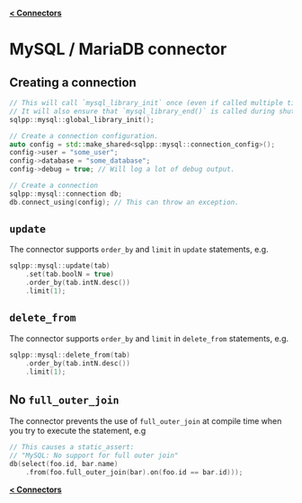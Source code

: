 [**\< Connectors**](/docs/connectors.md)

# MySQL / MariaDB connector

## Creating a connection

```c++
// This will call `mysql_library_init` once (even if called multiple times).
// It will also ensure that `mysql_library_end()` is called during shutdown.
sqlpp::mysql::global_library_init();

// Create a connection configuration.
auto config = std::make_shared<sqlpp::mysql::connection_config>();
config->user = "some_user";
config->database = "some_database";
config->debug = true; // Will log a lot of debug output.

// Create a connection
sqlpp::mysql::connection db;
db.connect_using(config); // This can throw an exception.
```

## `update`

The connector supports `order_by` and `limit` in `update` statements, e.g.

```c++
sqlpp::mysql::update(tab)
    .set(tab.boolN = true)
    .order_by(tab.intN.desc())
    .limit(1);
```

## `delete_from`

The connector supports `order_by` and `limit` in `delete_from` statements, e.g.

```c++
sqlpp::mysql::delete_from(tab)
    .order_by(tab.intN.desc())
    .limit(1);
```

## No `full_outer_join`

The connector prevents the use of `full_outer_join` at compile time when you try to execute the statement, e.g

```c++
// This causes a static_assert:
// "MySQL: No support for full outer join"
db(select(foo.id, bar.name)
    .from(foo.full_outer_join(bar).on(foo.id == bar.id)));
```

[**\< Connectors**](/docs/connectors.md)

